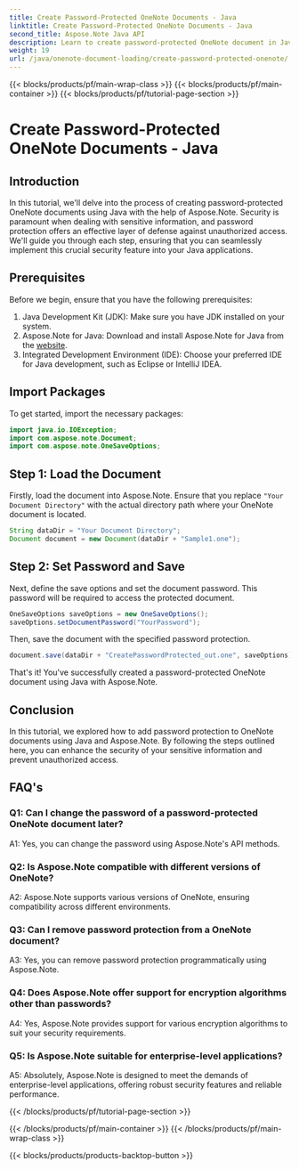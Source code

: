 ```yaml
---
title: Create Password-Protected OneNote Documents - Java
linktitle: Create Password-Protected OneNote Documents - Java
second_title: Aspose.Note Java API
description: Learn to create password-protected OneNote document in Java with Aspose.Note. Enhance security by following steps by steps tutorial.
weight: 19
url: /java/onenote-document-loading/create-password-protected-onenote/
---
```


{{< blocks/products/pf/main-wrap-class >}}
{{< blocks/products/pf/main-container >}}
{{< blocks/products/pf/tutorial-page-section >}}

# Create Password-Protected OneNote Documents - Java

## Introduction

In this tutorial, we'll delve into the process of creating password-protected OneNote documents using Java with the help of Aspose.Note. Security is paramount when dealing with sensitive information, and password protection offers an effective layer of defense against unauthorized access. We'll guide you through each step, ensuring that you can seamlessly implement this crucial security feature into your Java applications.

## Prerequisites

Before we begin, ensure that you have the following prerequisites:

1. Java Development Kit (JDK): Make sure you have JDK installed on your system.
2. Aspose.Note for Java: Download and install Aspose.Note for Java from the [website](https://releases.aspose.com/note/java/).
3. Integrated Development Environment (IDE): Choose your preferred IDE for Java development, such as Eclipse or IntelliJ IDEA.

## Import Packages

To get started, import the necessary packages:

```java
import java.io.IOException;
import com.aspose.note.Document;
import com.aspose.note.OneSaveOptions;
```

## Step 1: Load the Document

Firstly, load the document into Aspose.Note. Ensure that you replace `"Your Document Directory"` with the actual directory path where your OneNote document is located.

```java
String dataDir = "Your Document Directory";
Document document = new Document(dataDir + "Sample1.one");
```

## Step 2: Set Password and Save

Next, define the save options and set the document password. This password will be required to access the protected document.

```java
OneSaveOptions saveOptions = new OneSaveOptions();
saveOptions.setDocumentPassword("YourPassword");
```

Then, save the document with the specified password protection.

```java
document.save(dataDir + "CreatePasswordProtected_out.one", saveOptions);
```

That's it! You've successfully created a password-protected OneNote document using Java with Aspose.Note.

## Conclusion

In this tutorial, we explored how to add password protection to OneNote documents using Java and Aspose.Note. By following the steps outlined here, you can enhance the security of your sensitive information and prevent unauthorized access.

## FAQ's

### Q1: Can I change the password of a password-protected OneNote document later?

A1: Yes, you can change the password using Aspose.Note's API methods.

### Q2: Is Aspose.Note compatible with different versions of OneNote?

A2: Aspose.Note supports various versions of OneNote, ensuring compatibility across different environments.

### Q3: Can I remove password protection from a OneNote document?

A3: Yes, you can remove password protection programmatically using Aspose.Note.

### Q4: Does Aspose.Note offer support for encryption algorithms other than passwords?

A4: Yes, Aspose.Note provides support for various encryption algorithms to suit your security requirements.

### Q5: Is Aspose.Note suitable for enterprise-level applications?

A5: Absolutely, Aspose.Note is designed to meet the demands of enterprise-level applications, offering robust security features and reliable performance.

{{< /blocks/products/pf/tutorial-page-section >}}

{{< /blocks/products/pf/main-container >}}
{{< /blocks/products/pf/main-wrap-class >}}

{{< blocks/products/products-backtop-button >}}
